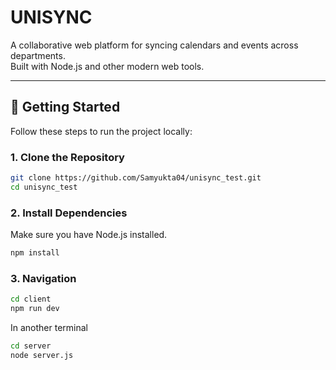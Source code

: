 # UNISYNC

A collaborative web platform for syncing calendars and events across departments.  
Built with Node.js and other modern web tools.

---

## 🚀 Getting Started

Follow these steps to run the project locally:

### 1. Clone the Repository

```bash
git clone https://github.com/Samyukta04/unisync_test.git
cd unisync_test
```
### 2. Install Dependencies

Make sure you have Node.js installed.
```bash
npm install
```
### 3. Navigation

```bash
cd client
npm run dev
```
In another terminal

```bash
cd server
node server.js
```
